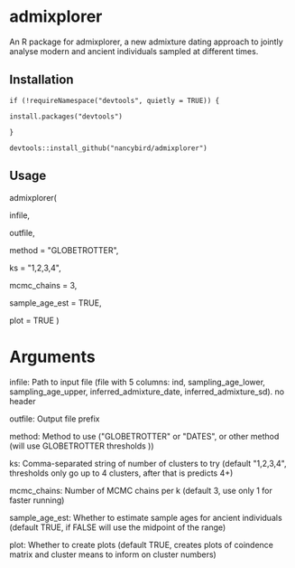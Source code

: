 # admixplorer

An R package for admixplorer, a new admixture dating approach to jointly analyse modern and ancient individuals sampled at different times.

## Installation
```
if (!requireNamespace("devtools", quietly = TRUE)) {

install.packages("devtools")

}

devtools::install_github("nancybird/admixplorer")
```
## Usage

admixplorer(

  infile,

  outfile,
 
  method = "GLOBETROTTER",
 
  ks = "1,2,3,4",
 
  mcmc_chains = 3,
 
  sample_age_est = TRUE,
 
  plot = TRUE
)

# Arguments

infile:	Path to input file (file with 5 columns: ind, sampling_age_lower, sampling_age_upper, inferred_admixture_date, inferred_admixture_sd). no header

outfile:	Output file prefix

method:	Method to use ("GLOBETROTTER" or "DATES", or other method (will use GLOBETROTTER thresholds ))

ks:	Comma-separated string of number of clusters to try (default "1,2,3,4", thresholds only go up to 4 clusters, after that is predicts 4+)

mcmc_chains:	Number of MCMC chains per k (default 3, use only 1 for faster running)

sample_age_est:	Whether to estimate sample ages for ancient individuals (default TRUE, if FALSE will use the midpoint of the range)

plot:	Whether to create plots (default TRUE, creates plots of coindence matrix and cluster means to inform on cluster numbers)

